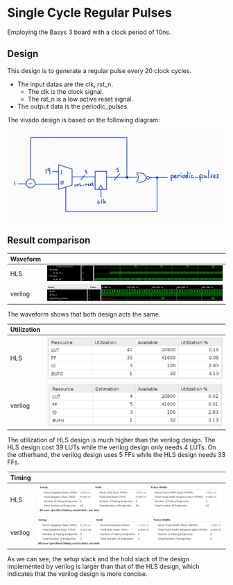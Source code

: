 # Single Cycle Regular Pulses

Employing the Basys 3 board with a clock period of 10ns.

## Design

This design is to generate a regular pulse every 20 clock cycles.

* The input datas are the clk, rst_n.
  * The clk is the clock signal.
  * The rst_n is a low active reset signal.
* The output data is the periodic_pulses.

The vivado design is based on the following diagram:

![Alt text](image-5.png)

## Result comparison

|Waveform||
|--|--|
|HLS|![Alt text](image-7.png)|
|verilog|![Alt text](image-8.png)|

The waveform shows that both design acts the same.

|Utilization|                        |
|--         |--                      |
|HLS        |![Alt text](image.png)|
|verilog    |![Alt text](image-2.png)|

The utilization of HLS design is much higher than the verilog design. The HLS design cost 39 LUTs while the verilog design only needs 4 LUTs. On the otherhand, the verilog design uses 5 FFs while the HLS design needs 33 FFs.

|Timing  |        |
|--------|--------|
|HLS     |![Alt text](image-6.png)|
|verilog |![Alt text](image-3.png)|

As we can see, the setup slack and the hold slack of the design implemented by verilog is larger than that of the HLS design, which indicates that the verilog design is more concise.
